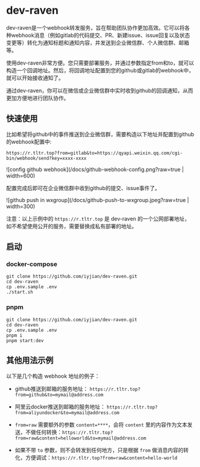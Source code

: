 # dev-raven

dev-raven是一个webhook转发服务，旨在帮助团队协作更加高效。它可以将各种webhook消息（例如gitlab的代码提交、PR、新建issue、issue回复以及状态变更等）转化为通知标题和通知内容，并发送到企业微信群、个人微信群、邮箱等。

使用dev-raven非常方便。您只需要部署服务，并通过参数指定from和to，就可以构造一个回调地址。然后，将回调地址配置到您的github或gitlab的webhook中，就可以开始接收通知了。

通过dev-raven，你可以在微信或企业微信群中实时收到github的回调通知，从而更加方便地进行团队协作。

## 快速使用

比如希望将github中的事件推送到企业微信群，需要构造以下地址并配置到github的webhook配置中:

`https://r.tltr.top?from=gitlab&to=https://qyapi.weixin.qq.com/cgi-bin/webhook/send?key=xxxx-xxxx`

![config github webhook](/docs/github-webhook-config.png?raw=true | width=600)

配置完成后即可在企业微信群中收到github的提交、issue事件了。

![github push in wxgroup](/docs/github-push-to-wxgroup.jpeg?raw=true | width=300)

注意：以上示例中的 `https://r.tltr.top` 是 dev-raven 的一个公网部署地址，如不希望使用公开的服务，需要替换成私有部署的地址。

## 启动

### docker-compose  

```
git clone https://github.com/iyjian/dev-raven.git
cd dev-raven
cp .env.sample .env
./start.sh
```

### pnpm

```
git clone https://github.com/iyjian/dev-raven.git
cd dev-raven
cp .env.sample .env
pnpm i
pnpm start:dev
```

## 其他用法示例

以下是几个构造 webhook 地址的例子：

- github推送到邮箱的服务地址：
`https://r.tltr.top?from=github&to=mymail@address.com`

- 阿里云docker推送到邮箱的服务地址：
`https://r.tltr.top?from=aliyundocker&to=mymail@address.com`

- `from=raw` 需要额外的参数 `content=****`，会将 `content` 里的内容作为文本发送，不做任何转换：`https://r.tltr.top?from=raw&content=helloworld&to=mymail@address.com`
- 如果不带 `to` 参数，则不会转发到任何地方，只是根据 `from` 做消息内容的转化，方便调试：`https://r.tltr.top?from=raw&content=hello-world`



